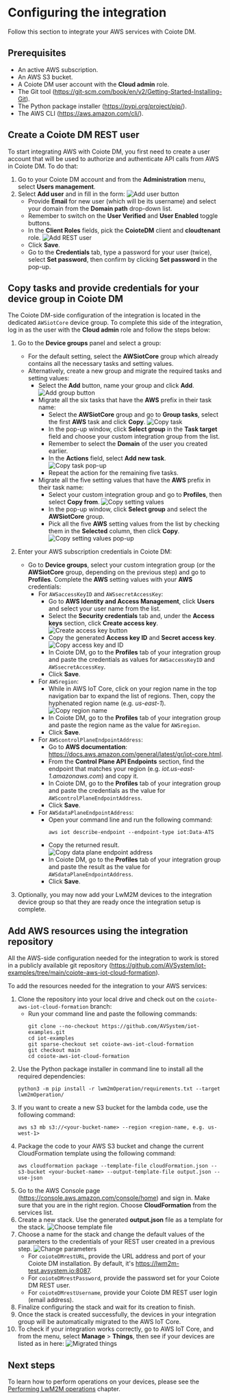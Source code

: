 # Configuring the integration

Follow this section to integrate your AWS services with Coiote DM.

## Prerequisites

- An active AWS subscription.
- An AWS S3 bucket.
- A Coiote DM user account with the **Cloud admin** role.
- The Git tool (<https://git-scm.com/book/en/v2/Getting-Started-Installing-Git>). 
- The Python package installer (<https://pypi.org/project/pip/>).
- The AWS CLI (<https://aws.amazon.com/cli/>).

## Create a Coiote DM REST user

To start integrating AWS with Coiote DM, you first need to create a user account that will be used to authorize and authenticate API calls from AWS in Coiote DM. To do that:   

1. Go to your Coiote DM account and from the **Administration** menu, select **Users management**.
2. Select **Add user** and in fill in the form:
![Add user button](images/add_button2.png "Add user button")
    - Provide **Email** for new user (which will be its username) and select your domain from the **Domain path** drop-down list.
    - Remember to switch on the **User Verified** and **User Enabled** toggle buttons.
    - In the **Client Roles** fields, pick the **CoioteDM** client and **cloudtenant** role.
![Add REST user](images/add_rest_user2.png "Add REST user")
    - Click **Save**.
    - Go to the **Credentials** tab, type a password for your user (twice), select **Set password**, then confirm by clicking **Set password** in the pop-up.

## Copy tasks and provide credentials for your device group in Coiote DM

The Coiote DM-side configuration of the integration is located in the dedicated `AWSiotCore` device group. To complete this side of the integration, log in as the user with the **Cloud admin** role and follow the steps below:

1. Go to the **Device groups** panel and select a group:
    - For the default setting, select the **AWSiotCore** group which already contains all the necessary tasks and setting values.
    - Alternatively, create a new group and migrate the required tasks and setting values:
        - Select the **Add** button, name your group and click **Add**.
        ![Add group button](images/add_group_button.png "Add group button")
        - Migrate all the six tasks that have the **AWS** prefix in their task name:
            - Select the **AWSiotCore** group and go to **Group tasks**, select the first **AWS** task and click **Copy**.
              ![Copy task](images/copy_task.png "Copy task")
            - In the pop-up window, click **Select group** in the **Task target** field and choose your custom integration group from the list.
            - Remember to select the **Domain** of the user you created earlier.
            - In the **Actions** field, select **Add new task**.
              ![Copy task pop-up](images/copy_task_popup.png "Copy task pop-up")
            - Repeat the action for the remaining five tasks.
        - Migrate all the five setting values that have the **AWS** prefix in their task name:
            - Select your custom integration group and go to **Profiles**, then select **Copy from**.
              ![Copy setting values](images/copy_svs.png "Copy setting values")
            - In the pop-up window, click **Select group** and select the **AWSiotCore** group.
            - Pick all the five **AWS** setting values from the list by checking them in the **Selected** column, then click **Copy**.
              ![Copy setting values pop-up](images/copy_sv_popup.png "Copy setting values pop-up")

2. Enter your AWS subscription credentials in Coiote DM:
     - Go to **Device groups**, select your custom integration group (or the **AWSiotCore** group, depending on the previous step) and go to **Profiles**. Complete the **AWS** setting values with your **AWS** credentials:
        - For `AWSaccessKeyID` and `AWSsecretAccessKey`:
            - Go to **AWS Identity and Access Management**, click **Users** and select your user name from the list.
            - Select the **Security credentials** tab and, under the **Access keys** section, click **Create access key**.
               ![Create access key button](images/create_access_key.png "Create access key button")
            - Copy the generated **Access key ID** and **Secret access key**.
               ![Copy access key and ID](images/aws_access_key.png "Copy access key and ID")
            - In Coiote DM, go to the **Profiles** tab of your integration group and paste the credentials as values for `AWSaccessKeyID` and `AWSsecretAccessKey`.
            - Click **Save**.
        - For `AWSregion`:
            - While in AWS IoT Core, click on your region name in the top navigation bar to expand the list of regions. Then, copy the hyphenated region name (e.g. *us-east-1*).
              ![Copy region name](images/region_name.png "Copy region name")
            - In Coiote DM, go to the **Profiles** tab of your integration group and paste the region name as the value for `AWSregion`.
            - Click **Save**.
        - For `AWScontrolPlaneEndpointAddress`:
            - Go to **AWS documentation**: <https://docs.aws.amazon.com/general/latest/gr/iot-core.html>.
            - From the **Control Plane API Endpoints** section, find the endpoint that matches your region (e.g. *iot.us-east-1.amazonaws.com*) and copy it.
            - In Coiote DM, go to the **Profiles** tab of your integration group and paste the credentials as the value for `AWScontrolPlaneEndpointAddress`.
            - Click **Save**.
        - For `AWSdataPlaneEndpointAddress`:
            - Open your command line and run the following command:
              ```
              aws iot describe-endpoint --endpoint-type iot:Data-ATS
              ```
            - Copy the returned result.
              ![Copy data plane endpoint address](images/dataplane.png "Copy data plane endpoint address")
            - In Coiote DM, go to the **Profiles** tab of your integration group and paste the result as the value for `AWSdataPlaneEndpointAddress`.
            - Click **Save**.

3. Optionally, you may now add your LwM2M devices to the integration device group so that they are ready once the integration setup is complete.

## Add AWS resources using the integration repository

All the AWS-side configuration needed for the integration to work is stored in a publicly available git repository (<https://github.com/AVSystem/iot-examples/tree/main/coiote-aws-iot-cloud-formation>).

To add the resources needed for the integration to your AWS services:

1. Clone the repository into your local drive and check out on the `coiote-aws-iot-cloud-formation` branch:
    - Run your command line and paste the following commands:
       ```
       git clone --no-checkout https://github.com/AVSystem/iot-examples.git
       cd iot-examples
       git sparse-checkout set coiote-aws-iot-cloud-formation
       git checkout main
       cd coiote-aws-iot-cloud-formation
       ```
2. Use the Python package installer in command line to install all the required dependencies:
    ```
   python3 -m pip install -r lwm2mOperation/requirements.txt --target lwm2mOperation/
    ```
3. If you want to create a new S3 bucket for the lambda code, use the following command:
   ```
   aws s3 mb s3://<your-bucket-name> --region <region-name, e.g. us-west-1>
   ```
4. Package the code to your AWS S3 bucket and change the current CloudFormation template using the following command:
    ```
    aws cloudformation package --template-file cloudFormation.json --s3-bucket <your-bucket-name> --output-template-file output.json --use-json
    ```
5. Go to the AWS Console page (<https://console.aws.amazon.com/console/home>) and sign in. Make sure that you are in the right region. Choose **CloudFormation** from the services list.
6. Create a new stack. Use the generated **output.json** file as a template for the stack.
   ![Choose template file](images/choose_template_file.png "Choose template file")
7. Choose a name for the stack and change the default values of the parameters to the credentials of your REST user created in a previous step.
   ![Change parameters](images/change_parameters.png "Change parameters")
   - For `coioteDMrestURL`, provide the URL address and port of your Coiote DM installation. By default, it's https://lwm2m-test.avsystem.io:8087.
   - For `coioteDMrestPassword`, provide the password set for your Coiote DM REST user.
   - For `coioteDMrestUsername`, provide your Coiote DM REST user login (email address).
8. Finalize configuring the stack and wait for its creation to finish.
9. Once the stack is created successfully, the devices in your integration group will be automatically migrated to the AWS IoT Core.
10. To check if your integration works correctly, go to AWS IoT Core, and from the menu, select **Manage** > **Things**, then see if your devices are listed as in here:
![Migrated things](images/migrated_things.png "Migrated things")

## Next steps

To learn how to perform operations on your devices, please see the [Performing LwM2M operations](../AWS_Integration_Guide/Device_operations/Operation_types.md) chapter.
